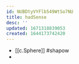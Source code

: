 ```yaml
---
id: NUBDtyVYFlb549WtSo7NU
title: hadSense
desc: ''
updated: 1671318839053
created: 1644173742420
---
```



- [[c.Sphere]] #shapow
- 
